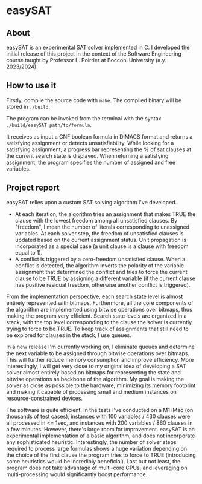 # easySAT

## About

easySAT is an experimental SAT solver implemented in C. I developed the initial release of this project in the context of the Software Engineering course taught by Professor L. Poirrier at Bocconi University (a.y. 2023/2024).

## How to use it

Firstly, compile the source code with `make`. The compiled binary will be stored in `./build`.

The program can be invoked from the terminal with the syntax `./build/easySAT path/to/formula`.

 It receives as input a CNF boolean formula in DIMACS format and returns a satisfying assignment or detects unsatisfiability. While looking for a satisfying assignment, a progress bar representing the % of sat clauses at the current search state is displayed. When returning a satisfying assignment, the program specifies the number of assigned and free variables.

## Project report

easySAT relies upon a custom SAT solving algorithm I've developed.
- At each iteration, the algorithm tries an assignment that makes TRUE the clause with the lowest freedom among all unsatisfied clauses. By "freedom", I mean the number of literals corresponding to unassigned variables. At each solver step, the freedom of unsatisfied clauses is updated based on the current assignment status. Unit propagation is incorporated as a special case (a unit clause is a clause with freedom equal to 1).
- A conflict is triggered by a zero-freedom unsatisfied clause. When a conflict is detected, the algorithm inverts the polarity of the variable assignment that determined the conflict and tries to force the current clause to be TRUE by assigning a different variable (if the current clause has positive residual freedom, otherwise another conflict is triggered).

From the implementation perspective, each search state level is almost entirely represented with bitmaps. Furthermore, all the core components of the algorithm are implemented using bitwise operations over bitmaps, thus making the program very efficient. Search state levels are organized in a stack, with the top level corresponding to the clause the solver is currently trying to force to be TRUE. To keep track of assignments that still need to be explored for clauses in the stack, I use queues.

In a new release I'm currently working on, I eliminate queues and determine the next variable to be assigned through bitwise operations over bitmaps. This will further reduce memory consumption and improve efficiency. More interestingly, I will get very close to my original idea of developing a SAT solver almost entirely based on bitmaps for representing the state and bitwise operations as backbone of the algorithm. My goal is making the solver as close as possible to the hardware, minimizing its memory footprint and making it capable of processing small and medium instances on resource-constrained devices.

The software is quite efficient. In the tests I've conducted on a M1 iMac (on thousands of test cases), instances with 100 variables / 430 clauses were all processed in <= 1sec, and instances with 200 variables / 860 clauses in a few minutes. However, there's large room for improvement. easySAT is an experimental implementation of a basic algorithm, and does not incorporate any sophisticated heuristic. Interestingly, the number of solver steps required to process large formulas shows a huge variation depending on the choice of the first clause the program tries to force to TRUE (introducing some heuristics would be incredibly beneficial). Last but not least, the program does not take advantage of multi-core CPUs, and leveraging on multi-processing would significantly boost performance.
